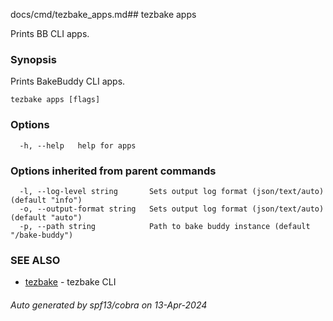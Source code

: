 docs/cmd/tezbake_apps.md## tezbake apps

Prints BB CLI apps.

### Synopsis

Prints BakeBuddy CLI apps.

```
tezbake apps [flags]
```

### Options

```
  -h, --help   help for apps
```

### Options inherited from parent commands

```
  -l, --log-level string       Sets output log format (json/text/auto) (default "info")
  -o, --output-format string   Sets output log format (json/text/auto) (default "auto")
  -p, --path string            Path to bake buddy instance (default "/bake-buddy")
```

### SEE ALSO

* [tezbake](/tezbake/reference/cmd/tezbake)	 - tezbake CLI

###### Auto generated by spf13/cobra on 13-Apr-2024
